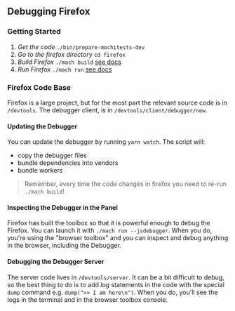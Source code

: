 ## Debugging Firefox

### Getting Started

1.  _Get the code_ `./bin/prepare-mochitests-dev`
2.  _Go to the firefox directory_ `cd firefox`
3.  _Build Firefox_ `./mach build` [see docs][mach]
4.  _Run Firefox_ `./mach run` [see docs][mach]

### Firefox Code Base

Firefox is a large project, but for the most part the relevant source code is in `/devtools`. The debugger client, is in `/devtools/client/debugger/new`.

#### Updating the Debugger

You can update the debugger by running `yarn watch`. The script will:

* copy the debugger files
* bundle dependencies into vendors
* bundle workers

> Remember, every time the code changes in firefox you need to re-run `./mach build`!

#### Inspecting the Debugger in the Panel

Firefox has built the toolbox so that it is powerful enough to debug the Firefox. You can launch it with `./mach run --jsdebugger`. When you do, you're using the "browser toolbox" and you can inspect and debug anything in the browser, including the Debugger.

#### Debugging the Debugger Server

The server code lives in `/devtools/server`. It can be a bit difficult to debug, so the best thing to do is to add _log_ statements in the code with the special `dump` command e.g. `dump(">> I am here\n")`. When you do, you'll see the logs in the terminal and in the browser toolbox console.

[mach]: https://developer.mozilla.org/en-US/docs/Mozilla/Developer_guide/mach

